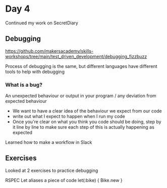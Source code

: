 # Day 4

Continued my work on SecretDiary

## Debugging

https://github.com/makersacademy/skills-workshops/tree/main/test_driven_development/debugging_fizzbuzz

Process of debugging is the same, but different languages have different tools to help with debugging

### What is a bug?

An unexpected behaviour or output in your program / any deviation from expected behaviour

* We want to have a clear idea of the behaviour we expect from our code
* write out what I expect to happen when I run my code
* Once you're clear on what you think you code should be doing, step by it line by line to make sure each step of this is actually happening as expected

Learned how to make a workflow in Slack

## Exercises

Looked at 2 exercises to practice debugging

RSPEC
Let aliases a piece of code
let(:bike) { Bike.new }